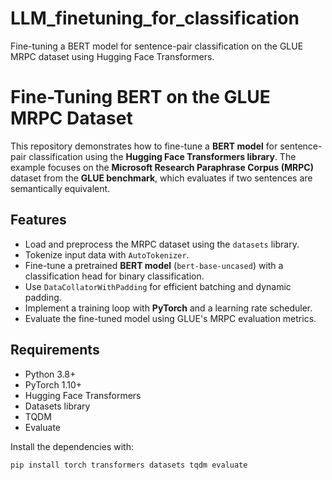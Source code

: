 # LLM_finetuning_for_classification
Fine-tuning a BERT model for sentence-pair classification on the GLUE MRPC dataset using Hugging Face Transformers.
# Fine-Tuning BERT on the GLUE MRPC Dataset  

This repository demonstrates how to fine-tune a **BERT model** for sentence-pair classification using the **Hugging Face Transformers library**. The example focuses on the **Microsoft Research Paraphrase Corpus (MRPC)** dataset from the **GLUE benchmark**, which evaluates if two sentences are semantically equivalent.  

## Features  
- Load and preprocess the MRPC dataset using the `datasets` library.  
- Tokenize input data with `AutoTokenizer`.  
- Fine-tune a pretrained **BERT model** (`bert-base-uncased`) with a classification head for binary classification.  
- Use `DataCollatorWithPadding` for efficient batching and dynamic padding.  
- Implement a training loop with **PyTorch** and a learning rate scheduler.  
- Evaluate the fine-tuned model using GLUE's MRPC evaluation metrics.  

## Requirements  
- Python 3.8+  
- PyTorch 1.10+  
- Hugging Face Transformers  
- Datasets library  
- TQDM  
- Evaluate  

Install the dependencies with:  
```bash
pip install torch transformers datasets tqdm evaluate
```
